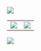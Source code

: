 [![](https://tva1.sinaimg.cn/large/71785a53ly1fxylsf6ke7j216z0o6q8j.jpg)](https://lolicon.app)

<a href="https://github.com/cypress0522">
  <table>
    <tr>
      <td>
        <img align="center" src="https://github-readme-stats.vercel.app/api?username=cypress0522&show_icons=true&hide_border=true&icon_color=ffca28&title_color=ffa000" />
      </td>
      <td>
        <img align="center" src="https://github-readme-stats.vercel.app/api/top-langs/?username=cypress0522&layout=compact&hide_border=true&title_color=ffa000" />
      </td>
    </tr>
  </table>
</a>

[![](https://count.getloli.com/get/@JindaiKirin?theme=moebooru)](https://github.com/Tsuk1ko)
